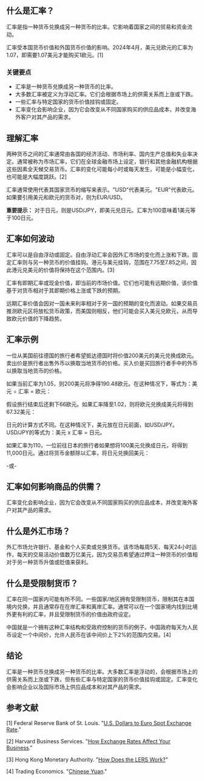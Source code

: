 ## 什么是汇率？

汇率是指一种货币兑换成另一种货币的比率。它影响着国家之间的贸易和资金流动。

汇率受本国货币价值和外国货币价值的影响。2024年4月，美元兑欧元的汇率为1.07，即需要1.07美元才能购买1欧元。[1]

### 关键要点

- 汇率是一种货币兑换成另一种货币的比率。
- 大多数汇率被定义为浮动汇率。它们会根据市场上的供需关系而上涨或下跌。
- 一些汇率与特定国家的货币价值挂钩或固定。
- 汇率变化会影响企业，因为它会改变从不同国家购买的供应品成本，并改变海外客户对其产品的需求。

## 理解汇率

两种货币之间的汇率通常由各国的经济活动、市场利率、国内生产总值和失业率决定。通常被称为市场汇率，它们在全球金融市场上设定，银行和其他金融机构根据这些因素全天候交易货币。汇率的变化可能每小时或每天发生，可能是小幅变化，也可能是大幅度跳跃。[2]

汇率通常使用代表其国家货币的缩写来表示。"USD"代表美元。"EUR"代表欧元。如果要引用美元和欧元的货币对，则为EUR/USD。

**重要提示：** 对于日元，则是USD/JPY，即美元兑日元。汇率为100意味着1美元等于100日元。

## 汇率如何波动

汇率可以是自由浮动或固定。自由浮动汇率会因外汇市场的变化而上涨和下跌。固定汇率则与另一种货币的价值挂钩。港元与美元挂钩，范围在7.75至7.85之间，因此港元兑美元的价值将保持在这个范围内。[3]

汇率有即期汇率或现金价值，即当前的市场价值。它们也可能有远期价值，该价值基于对货币相对于其即期价格上涨或下跌的预期。

远期汇率价值会因对一国未来利率相对于另一国的预期的变化而波动。如果交易员推测欧元区将放松货币政策，而美国则相反，他们可能会买入美元兑欧元，从而导致欧元价值的下降趋势。

## 汇率示例

一位从美国前往德国的旅行者希望抵达德国时将价值200美元的美元兑换成欧元。卖出价是旅行者出售外币以换取当地货币的价格。买入价是买回旅行者手中的外币以换取当地货币的价格。

如果当前汇率为1.05，则200美元将净得190.48欧元。在这种情况下，等式为：美元 ÷ 汇率 = 欧元：

假设旅行结束后还剩下66欧元。如果汇率降至1.02，则将欧元兑换成美元将得到67.32美元：

日元的计算方式不同。在这种情况下，美元放在日元前面，如USD/JPY。USD/JPY的等式为：美元 x 汇率 = 日元。

如果汇率为110，一位前往日本的旅行者如果想将100美元兑换成日元，将得到11,000日元。通过将货币金额除以汇率，将日元兑换回美元：

-或-

## 汇率如何影响商品的供需？

汇率变化会影响企业，因为它会改变从不同国家购买的供应品成本，并改变海外客户对其产品的需求。

## 什么是外汇市场？

外汇市场允许银行、基金和个人买卖或兑换货币。该市场每周5天、每天24小时运作，每天的交易活动价值数万亿美元，因为交易员希望通过押注一种货币的价值相对于另一种货币升值或贬值来获利。

## 什么是受限制货币？

汇率在同一国家内可能有所不同。一些国家/地区拥有受限制货币，限制其在本国境内兑换，并且通常存在在岸汇率和离岸汇率。通常可以在一个国家境内找到比境外更有利的汇率，并且受限制货币的价值由政府设定。

中国就是一个拥有这种汇率结构和受政府控制的货币的例子。中国政府每天为人民币设定一个中间价，允许人民币在该中间价上下2%的范围内交易。[4]

## 结论

汇率是一种货币兑换成另一种货币的比率。大多数汇率是浮动的，会根据市场上的供需关系而上涨或下跌，但有些汇率与特定国家的货币价值挂钩或固定。汇率变化会影响企业以及国际市场上供应品成本和对其产品的需求。

## 参考文献

[1] Federal Reserve Bank of St. Louis. "[U.S. Dollars to Euro Spot Exchange Rate](https://fred.stlouisfed.org/series/DEXUSEU)."

[2] Harvard Business Services. "[How Exchange Rates Affect Your Business](https://www.delawareinc.com/blog/exchange-rates/)."

[3] Hong Kong Monetary Authority. "[How Does the LERS Work?](https://www.hkma.gov.hk/eng/key-functions/money/linked-exchange-rate-system/how-does-the-lers-work)"

[4] Trading Economics. "[Chinese Yuan](https://tradingeconomics.com/china/currency)."
